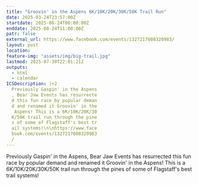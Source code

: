 ```yaml
---
title: "Groovin' in the Aspens 6K/10K/20K/30K/50K Trail Run"
date: 2025-03-24T23:57:00Z
startdate: 2025-08-24T08:00:00Z
enddate: 2025-08-24T11:00:00Z
patr: false
external_url: https://www.facebook.com/events/1327217608320983/
layout: post
location: 
feature-img: "assets/img/big-trail.jpg"
lastmod: 2025-07-30T22:01:21Z
outputs:
  - html
  - calendar
ICSDescription: |+2
  Previously Gaspin' in the Aspens  , Bear Jaw Events has resurrecte  d this fun race by popular deman  d and renamed it Groovin' in the   Aspens! This is a 6K/10K/20K/30  K/50K trail run through the pine  s of some of Flagstaff's best tr  ail systems!\n\nhttps://www.face  book.com/events/1327217608320983  /
---
```


Previously Gaspin' in the Aspens, Bear Jaw Events has resurrected this fun race by popular demand and renamed it Groovin' in the Aspens! This is a 6K/10K/20K/30K/50K trail run through the pines of some of Flagstaff's best trail systems!<br>
  <br>
  
